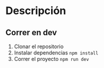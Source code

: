 # Descripción

## Correr en dev

1. Clonar el repositorio
2. Instalar dependencias `npm install`
3. Correr el proyecto `npm run dev`
